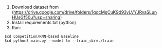 1. Download dataset from (https://drive.google.com/drive/folders/1qdcMgCuK9d93vLVYJRvaSLunHUsGf50u?usp=sharing)
2. Install requirements.txt (python)
3. Run: 
```
$cd Competition/RNN-based Baseline
$cd python3 main.py --model lm --train_dir=./train
```